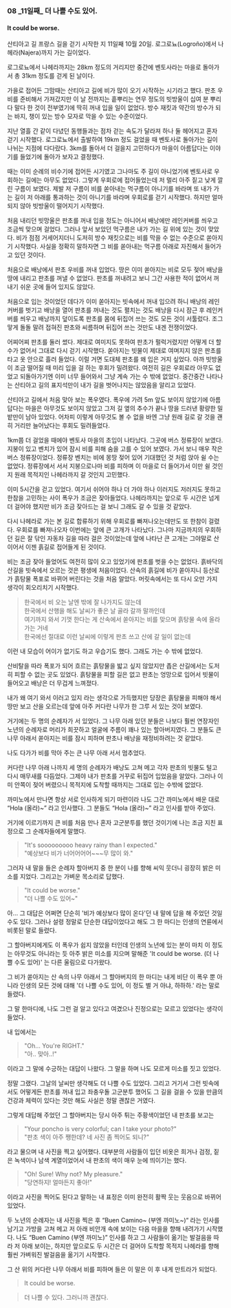 ### 08 _11일째\_ 더 나쁠 수도 있어.
#### It could be worse.


산티아고 길 프랑스 길을 걷기 시작한 지 11일째 10월 20일.
로그로뇨(Logroño)에서 나헤라(Najera)까지 가는 길이었다.

로그로뇨에서 나헤라까지는 28km 정도의 거리지만 중간에 벤토사라는 마을로 돌아가서 총 31km 정도를 걷게 된 날이다.

가을로 접어든 그맘때는 산티아고 길에 비가 많이 오기 시작하는 시기라고 했다.
판초 우비를 준비해서 가져갔지만 이 날 전까지는 흩뿌리는 연무 정도의 빗방울이 십여 분 뿌리다 말다 한 것이 전부였기에 딱히 꺼내 입을 일이 없었다.
방수 재킷과 약간의 방수가 되는 바지, 챙이 있는 방수 모자로 막을 수 있는 수준이었다.

지난 열흘 간 같이 다녔던 동행들과는 점차 걷는 속도가 달라져 하나 둘 헤어지고 혼자 걷기 시작했다.
로그로뇨에서 출발하여 19km 정도 걸었을 때 벤토사로 돌아가는 길이 나뉘는 지점에 다다랐다. 3km를 돌아서 더 걸을지 고민하다가 마을이 아름답다는 이야기를 들었기에 돌아가 보자고 결정했다.

때는 이미 순례의 비수기에 접어든 시기였고 그나마도 주 길이 아니었기에 벤토사로 우회하는 길에는 아무도 없었다.
그렇게 우회로에 접어들었는데 저 멀리 아주 짙고 낮게 깔린 구름이 보였다. 
제발 저 구름이 비를 쏟아내는 먹구름이 아니기를 바라며 
또 내가 가는 길이 저 아래를 통과하는 것이 아니기를 바라며 
우회로를 걷기 시작했다. 
하지만 얼마 되지 않아 빗방울이 떨어지기 시작했다.

처음 내리던 빗망울은 판초를 꺼내 입을 정도는 아니어서 배낭에만 레인커버를 씌우고 조금씩 맞으며 걸었다.
그러나 앞서 보았던 먹구름은 내가 가는 길 위에 있는 것이 맞았다. 비가 점점 거세어지더니 도저히 방수 재킷으로는 비를 막을 수 없는 수준으로 쏟아지기 시작했다.
사실을 정확히 말하자면 그 비를 쏟아내는 먹구름 아래로 자진해서 들어가고 있던 것이다.

처음으로 배낭에서 판초 우비를 꺼내 입었다.
땅은 이미 쏟아지는 비로 모두 젖어 배낭을 땅에 내리고 판초를 꺼낼 수 없었다.
판초를 꺼내려고 보니 그간 사용한 적이 없어서 꺼내기 쉬운 곳에 들어 있지도 않았다.

처음으로 입는 것이었던 데다가 이미 쏟아지는 빗속에서 꺼내 입으려 하니 
배낭의 레인커버를 벗기고 배낭을 열어 판초를 꺼내는 것도 펼치는 것도 
배낭을 다시 잠근 후 레인커버를 씌우고 배낭까지 덮이도록 판초를 몸에 뒤집어 쓰는 것도 모든 것이 서툴렀다.
조그맣게 돌돌 말려 접혀진 판초와 씨름하며 뒤집어 쓰는 것만도 내겐 전쟁이었다.

어찌어찌 판초를 둘러 썼다. 제대로 여미지도 못하여 판초가 펄럭거렸지만 어떻게 더 할 수가 없어서 그대로 다시 걷기 시작했다.
쏟아지는 빗물이 제대로 여며지지 않은 판초를 타고 옷 안으로 흘러 들었다.
이럴 거면 도대체 판초를 왜 입은 거지 싶었다. 아까 빗방울이 조금 떨어질 때 미리 입을 걸 하는 후회가 밀려왔다.
여전히 길은 우회로라 아무도 없었고 되돌아가기엔 이미 너무 들어와서 그냥 계속 가는 수 밖에 없었다.
중간중간 나타나는 산티아고 길의 표지석만이 내가 길을 벗어나지는 않았음을 알리고 있었다.

산티아고 길에서 처음 맞아 보는 폭우였다.
폭우에 가려 5m 앞도 보이지 않았기에 아름답다는 마을은 아무것도 보이지 않았고 
그저 길 옆의 추수가 끝나 땅을 드러낸 황량한 밀밭만이 남아 있었다.
어차피 이렇게 아무것도 볼 수 없을 바엔 그냥 원래 길로 갈 것을 괜히 거리만 늘어났다는 후회도 밀려들었다.

1km쯤 더 걸었을 때에야 벤토사 마을의 초입이 나타났다. 그곳에 버스 정류장이 보였다. 지붕이 있고 벤치가 있어 잠시 비를 피해 숨을 고를 수 있어 보였다.
가서 보니 매우 작은 버스 정류장이었다. 정류장 벤치는 비에 몽땅 젖어 있어 기대했던 것 처럼 앉아 쉴 수는 없었다. 정류장에서 서서 지붕으로나마 비를 피하며 이 마을로 더 들어가서 이만 쉴 것인지 원래 목적지인 나헤라까지 갈 것인지 고민했다.

이미 5시간을 걷고 있었다. 여기서 쉬어야 하나 더 가야 하나 이러지도 저러지도 못하고 한참을 고민하는 사이 폭우가 조금은 잦아들었다.
나헤라까지는 앞으로 두 시간은 넘게 더 걸어야 했지만 비가 조금 잦아드는 걸 보니 그래도 갈 수 있을 것 같았다.

다시 나헤라로 가는 본 길로 합류하기 위해 우회로를 빠져나오는데만도 또 한참이 걸렸다. 우회로를 빠져나오자 이번에는 앞에 큰 고개가 나타났다. 그나마 지금까지의 우회하던 길은 잘 닦인 자동차 길을 따라 걸은 것이었는데 앞에 나타난 큰 고개는 그야말로 산이어서 이젠 흙길로 접어들게 된 것이다.

비는 조금 잦아 들었어도 여전히 많이 오고 있었기에 판초를 벗을 수는 없었다.
흙바닥의 산길을 빗속에서 오르는 것은 평생에 처음이었다.
산속의 흙길에 비가 쏟아지니 등산로가 흙탕물 폭포로 바뀌어 버린다는 것을 처음 알았다.
머릿속에서는 또 다시 오만 가지 생각이 회오리치기 시작했다.

>한국에서 비 오는 날엔 밖에 잘 나가지도 않는데  
한국에서 산행을 해도 날씨가 좋은 날 골라 갈까 말까인데  
여기까지 와서 기껏 한다는 게 산속에서 쏟아지는 비를 맞으며 흙탕물 속에 올라가는 거네  
한국에선 절대로 이런 날씨에 이렇게 판초 쓰고 산에 갈 일이 없는데  

이런 내 모습이 어이가 없기도 하고 우습기도 했다. 그래도 가는 수 밖에 없었다.

산비탈을 따라 폭포가 되어 흐르는 흙탕물을 밟고 싶지 않았지만 좁은 산길에서는 
도저히 피할 수 없는 곳도 있었다.
흙탕물을 피할 길은 없고 판초는 엉망으로 입어서 
빗물이 들어오고 배낭은 더 무겁게 느껴졌다.

내가 왜 여기 와서 이러고 있지 라는 생각으로 가득했지만 
당장은 흙탕물을 피해야 해서 땅만 보고 산을 오르는데 
앞에 아주 커다란 나무가 한 그루 서 있는 것이 보였다.

거기에는 두 명의 순례자가 서 있었다. 
그 나무 아래 있던 분들은 나보다 훨씬 연장자인 노년의 순례자로 
머리가 희끗하고 얼굴에 주름이 꽤나 있는 할아버지였다. 
그 분들도 큰 나무 아래서 쏟아지는 비를 잠시 피하며 
판초나 배낭을 재정비하려는 것 같았다.

나도 다가가 비를 막아 주는 큰 나무 아래 서서 멈추었다.

커다란 나무 아래 나까지 세 명의 순례자가 배낭도 고쳐 메고 
각자 판초의 빗물도 털고 다시 매무새를 다듬었다.
그제야 내가 판초를 거꾸로 뒤집어 입었음을 알았다. 
그러나 이미 안쪽이 젖어 버렸으니 목적지에 도착할 때까지는 
그대로 입는 수밖에 없었다.

까미노에서 만나면 항상 서로 인사하게 되기 마련이라 
나도 그간 까미노에서 배운 대로
“Hola (올라)~” 라고 인사했다. 
그 분들도 “Hola (올라)~” 라고 인사를 받아 주었다.

거기에 이르기까지 큰 비를 처음 만나 혼자 고군분투를 했던 것이기에 
나는 조금 지친 표정으로 그 순례자들에게 말했다.

> "It's sooooooooo heavy rainy than I expected."  
"예상보다 비가 너어어어어~~~무 많이 와."

그러자 내 말을 들은 순례자 할아버지 중 한 분이 나를 향해 씨익 웃더니 굉장히 밝은 미소를 지었다. 그리고는 가벼운 목소리로 답했다.

> "It could be worse."  
"더 나쁠 수도 있어~"

아… 그 대답은 어쩌면 단순히 '비가 예상보다 많이 온다'던 내 말에 답을 해 주었던 것일 수도 있다. 그러나 설령 정말로 단순한 대답이었다고 해도 그 한 마디는 인생의 연륜에서 비롯된 말로 들렸다.

그 할아버지에게도 이 폭우가 쉽지 않았을 터인데 인생의 노년에 있는 분이 마치 이 정도는 아무것도 아니라는 듯 아주 밝은 미소를 지으며 말해준 'It could be worse. (더 나쁠 수도 있어)' 는 다른 울림으로 다가왔다.

그 비가 쏟아지는 산 속의 나무 아래서 그 할아버지의 한 마디는 내게 비단 이 폭우 뿐 아니라 인생의 모든 것에 대해 '더 나쁠 수도 있어, 이 정도 별 거 아냐, 하하하.' 라는 말로 들렸다.

그 말 한마디에, 나도 그런 걸 알고 있다고 여겼으나 진정으로는 모르고 있었다는 생각이 들었다.

내 입에서는

> "Oh… You're RIGHT."  
"아.. 맞아..!"

이라고 그 말에 수긍하는 대답이 나왔다. 그 말을 하며 나도 모르게 미소를 짓고 있었다.

정말 그랬다. 그날의 날씨만 생각해도 더 나쁠 수도 있었다. 그리고 거기서 그런 빗속에서도 어떻게든 판초를 꺼내 입고 좌충우돌 고군분투 했어도 그 길을 걸을 수 있을 만큼의 건강과 체력이 있다는 것만 해도 사실은 정말 괜찮은 거였다.

그렇게 대답해 주었던 그 할아버지는 당시 아주 튀는 주황색이었던 내 판초를 보고는

> "Your poncho is very colorful; can I take your photo?"  
"판초 색이 아주 쨍한데? 네 사진 좀 찍어도 되니?"

라고 물으며 내 사진을 찍고 싶어했다. 대부분의 사람들이 입던 비옷은 희거나 검정, 짙은 녹색이나 남색 계열이었어서 내 판초의 색이 매우 눈에 띄이기는 했다.

>"Oh! Sure! Why not? My pleasure."  
"당연하지! 얼마든지 좋아!"

이라고 사진을 찍어도 된다고 말하는 내 표정은 이미 완전히 활짝 웃는 웃음으로 바뀌어 있었다.

두 노년의 순례자는 내 사진을 찍은 후 “Buen Camino~ (부엔 까미노~)“ 라는 인사를 남기고 가방을 고쳐 메고 저 아래 비안개 속에 보이는 다음 마을을 향해 내려가기 시작했다.
나도 “Buen Camino (부엔 까미노)” 인사를 하고 그 사람들이 옮기는 발걸음을 따라 저 아래 보이는, 하지만 앞으로도 두 시간은 더 걸어야 도착할 목적지 나헤라를 향해 훨씬 가벼워진 발걸음을 옮기기 시작했다.

그 산 위의 커다란 나무 아래서 비를 피하며 들은 이 말은 이 후 내게 만트라가 되었다.

> It could be worse.

> 더 나쁠 수 있다. 그러니까 괜찮다.
 

